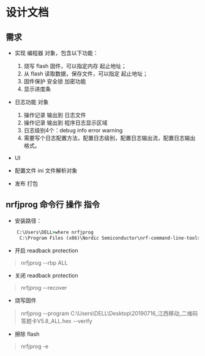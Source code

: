 # 设计文档

## 需求

- 实现 编程器 对象，包含以下功能：
    1. 烧写 flash 固件，可以指定内存 起止地址；
    2. 从 flash 读取数据，保存文件，可以指定 起止地址；
    3. 固件保护 安全锁 加密功能
    4. 显示进度条
- 日志功能 对象
    1. 操作记录 输出到 日志文件
    2. 操作记录 输出到 程序日志显示区域
    3. 日志级别4个：debug info error warning
    4. 需要写个日志配置方法，配置日志级别，配置日志输出流，配置日志输出格式。
- UI

- 配置文件 ini 文件解析对象

- 发布 打包

## nrfjprog 命令行 操作 指令

- 安装路径：
```bat
    C:\Users\DELL>where nrfjprog
     C:\Program Files (x86)\Nordic Semiconductor\nrf-command-line-tools\bin\nrfjprog.exe
```

- 开启  readback protection

> nrfjprog --rbp ALL

- 关闭 readback protection
> nrfjprog --recover

- 烧写固件
> nrfjprog --program C:\Users\DELL\Desktop\20190716_江西移动_二维码答题卡V5.8_ALL.hex --verify

- 擦除 flash

> nrfjprog -e

